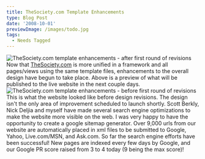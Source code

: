 ```yaml
---
title: TheSociety.com Template Enhancements
type: Blog Post
date: '2008-10-01'
previewImage: /images/todo.jpg
tags:
  - Needs Tagged
---
```

![TheSociety.com template enhancements - after first round of revisions](/images/societyenhanceafter.jpg) Now that [TheSociety.com](http://thesociety.com) is more unified in a framework and all pages/views using the same template files, enhancements to the overall design have begun to take place. Above is a preview of what will be published to the live website in the next couple days. ![TheSociety.com template enhancements - before first round of revisions](/images/societyenhancebefore.jpg) This is what the website looked like before design revisions. The design isn't the only area of improvement scheduled to launch shortly. Scott Berkly, Nick Deljia and myself have made several search engine optimizations to make the website more visible on the web. I was very happy to have the opportunity to create a google sitemap generator. Over 9,000 urls from our website are automatically placed in xml files to be submitted to Google, Yahoo, Live.com/MSN, and Ask.com. So far the search engine efforts have been successful! New pages are indexed every few days by Google, and our Google PR score raised from 3 to 4 today (9 being the max score)!
